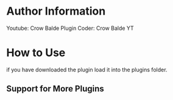 # Author Information #
Youtube: Crow Balde
Plugin Coder: Crow Balde YT
# How to Use #
if you have downloaded the plugin load it into the plugins folder.
## Support for More Plugins ##
